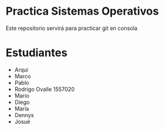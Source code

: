 # Practica Sistemas Operativos
Este repositorio servirá para practicar git en consola

# Estudiantes
- Arqui
- Marco
- Pablo
- Rodrigo Ovalle 1557020
- Mario
- Diego
- María
- Dennys
- Josué

